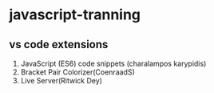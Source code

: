 # javascript-tranning

## vs code extensions
  1. JavaScript (ES6) code snippets (charalampos karypidis)
  2. Bracket Pair Colorizer(CoenraadS)
  3. Live Server(Ritwick Dey)


